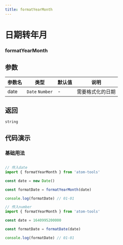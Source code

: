 ```yaml
---
title: formatYearMonth
---
```


# 日期转年月

### formatYearMonth


## 参数

| 参数名 | 类型             | 默认值 | 说明             |
| ------ | ---------------- | ------ | ---------------- |
| date   | `Date`  `Number` | -      | 需要格式化的日期 |

## 返回

`string`

## 代码演示

### 基础用法

```js

// 传入date
import { formatYearMonth } from 'atom-tools'

const date = new Date()

const formatDate = formatYearMonth(date)

console.log(formatDate) // 01-01
```
<!-- 
```js
// 传入string
import { formatDate } from '@/utils'

const date = '2022-01-01'

const formatDate = formatDate(date)

console.log(formatDate) // 2022-01-01
``` -->

```js
// 传入number
import { formatYearMonth } from 'atom-tools'

const date = 1640995200000

const formatDate = formatDate(date)

console.log(formatDate) // 01-01
```

```js


    


